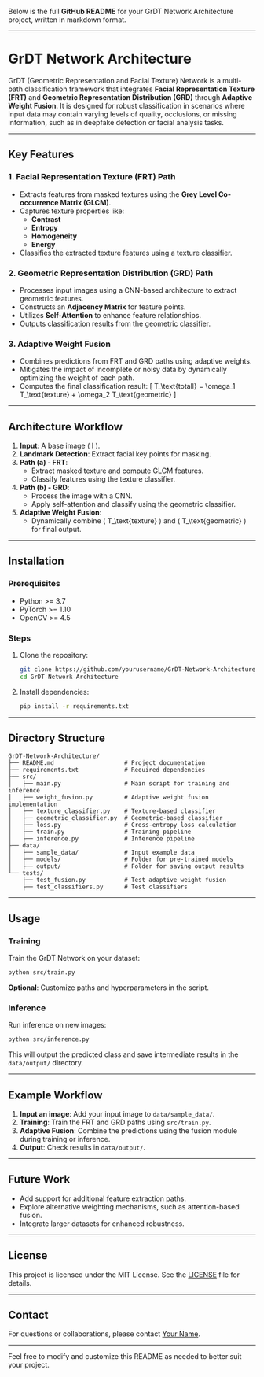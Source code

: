 Below is the full **GitHub README** for your GrDT Network Architecture project, written in markdown format.

---

# GrDT Network Architecture

GrDT (Geometric Representation and Facial Texture) Network is a multi-path classification framework that integrates **Facial Representation Texture (FRT)** and **Geometric Representation Distribution (GRD)** through **Adaptive Weight Fusion**. It is designed for robust classification in scenarios where input data may contain varying levels of quality, occlusions, or missing information, such as in deepfake detection or facial analysis tasks.

---

## Key Features

### 1. **Facial Representation Texture (FRT) Path**
- Extracts features from masked textures using the **Grey Level Co-occurrence Matrix (GLCM)**.
- Captures texture properties like:
  - **Contrast**
  - **Entropy**
  - **Homogeneity**
  - **Energy**
- Classifies the extracted texture features using a texture classifier.

### 2. **Geometric Representation Distribution (GRD) Path**
- Processes input images using a CNN-based architecture to extract geometric features.
- Constructs an **Adjacency Matrix** for feature points.
- Utilizes **Self-Attention** to enhance feature relationships.
- Outputs classification results from the geometric classifier.

### 3. **Adaptive Weight Fusion**
- Combines predictions from FRT and GRD paths using adaptive weights.
- Mitigates the impact of incomplete or noisy data by dynamically optimizing the weight of each path.
- Computes the final classification result:
  \[
  T_\text{totall} = \omega_1 T_\text{texture} + \omega_2 T_\text{geometric}
  \]

---

## Architecture Workflow

1. **Input**: A base image \( I \).
2. **Landmark Detection**: Extract facial key points for masking.
3. **Path (a) - FRT**:
   - Extract masked texture and compute GLCM features.
   - Classify features using the texture classifier.
4. **Path (b) - GRD**:
   - Process the image with a CNN.
   - Apply self-attention and classify using the geometric classifier.
5. **Adaptive Weight Fusion**:
   - Dynamically combine \( T_\text{texture} \) and \( T_\text{geometric} \) for final output.

---

## Installation

### Prerequisites
- Python >= 3.7
- PyTorch >= 1.10
- OpenCV >= 4.5

### Steps

1. Clone the repository:
   ```bash
   git clone https://github.com/yourusername/GrDT-Network-Architecture.git
   cd GrDT-Network-Architecture
   ```

2. Install dependencies:
   ```bash
   pip install -r requirements.txt
   ```

---

## Directory Structure

```
GrDT-Network-Architecture/
├── README.md                    # Project documentation
├── requirements.txt             # Required dependencies
├── src/
│   ├── main.py                  # Main script for training and inference
│   ├── weight_fusion.py         # Adaptive weight fusion implementation
│   ├── texture_classifier.py    # Texture-based classifier
│   ├── geometric_classifier.py  # Geometric-based classifier
│   ├── loss.py                  # Cross-entropy loss calculation
│   ├── train.py                 # Training pipeline
│   ├── inference.py             # Inference pipeline
├── data/
│   ├── sample_data/             # Input example data
│   ├── models/                  # Folder for pre-trained models
│   ├── output/                  # Folder for saving output results
└── tests/
    ├── test_fusion.py           # Test adaptive weight fusion
    ├── test_classifiers.py      # Test classifiers
```

---

## Usage

### Training

Train the GrDT Network on your dataset:
```bash
python src/train.py
```
**Optional**: Customize paths and hyperparameters in the script.

### Inference

Run inference on new images:
```bash
python src/inference.py
```
This will output the predicted class and save intermediate results in the `data/output/` directory.

---

## Example Workflow

1. **Input an image**: Add your input image to `data/sample_data/`.
2. **Training**: Train the FRT and GRD paths using `src/train.py`.
3. **Adaptive Fusion**: Combine the predictions using the fusion module during training or inference.
4. **Output**: Check results in `data/output/`.

---

## Future Work
- Add support for additional feature extraction paths.
- Explore alternative weighting mechanisms, such as attention-based fusion.
- Integrate larger datasets for enhanced robustness.

---

## License

This project is licensed under the MIT License. See the [LICENSE](LICENSE) file for details.

---

## Contact

For questions or collaborations, please contact [Your Name](mailto:youremail@example.com).

--- 

Feel free to modify and customize this README as needed to better suit your project.
